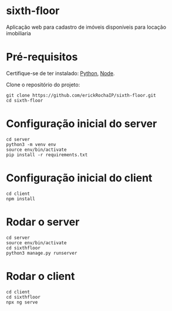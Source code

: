 # sixth-floor
Aplicação web para cadastro de imóveis disponíveis para locação imobiliaria

# Pré-requisitos
Certifique-se de ter instalado: [Python](https://www.python.org/downloads/), [Node](https://nodejs.org/en/download/package-manager).

Clone o repositório do projeto:
```
git clone https://github.com/erickRochaIP/sixth-floor.git
cd sixth-floor
```

# Configuração inicial do server
```
cd server
python3 -m venv env
source env/bin/activate
pip install -r requirements.txt
```

# Configuração inicial do client
```
cd client
npm install
```

# Rodar o server
```
cd server
source env/bin/activate
cd sixthfloor
python3 manage.py runserver
```

# Rodar o client
```
cd client
cd sixthfloor
npx ng serve
```
